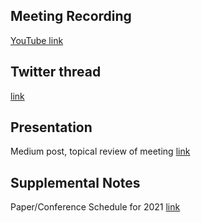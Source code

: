 ## Meeting Recording

[YouTube link](---)

## Twitter thread

[link](---)

## Presentation

Medium post, topical review of meeting  [link](---)

## Supplemental Notes

Paper/Conference Schedule for 2021 [link](https://docs.google.com/spreadsheets/d/1T5qIQRJy-k0EgprmNKdrZFeU9SPNcbyksJ1_1ZNWU7Y/edit#gid=0)
